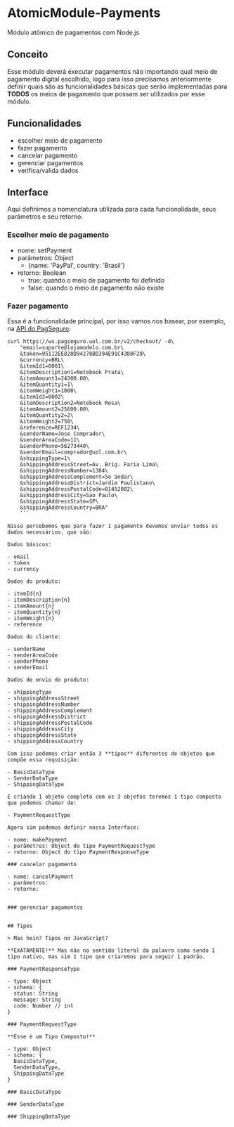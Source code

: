 # AtomicModule-Payments

Módulo atômico de pagamentos com Node.js

## Conceito

Esse módulo deverá executar pagamentos não importando qual meio de pagamento digital escolhido, logo para isso precisamos anteriormente definir quais são as funcionalidades básicas que serão implementadas para **TODOS** os meios de pagamento que possam ser utilizados por esse módulo.

## Funcionalidades

- escolher meio de pagamento
- fazer pagamento
- cancelar pagamento
- gerenciar pagamentos
- verifica/valida dados

## Interface

Aqui definimos a nomenclatura utilizada para cada funcionalidade, seus parâmetros e seu retorno:

### Escolher meio de pagamento

- nome: setPayment
- parâmetros: Object 
  - {name: 'PayPal', country: 'Brasil'}
- retorno: Boolean
  - true: quando o meio de pagamento foi definido
  - false: quando o meio de pagamento não existe

### Fazer pagamento

Essa é a funcionalidade principal, por isso vamos nos basear, por exemplo, na [API do PagSeguro](https://pagseguro.uol.com.br/v2/guia-de-integracao/api-de-pagamentos.html#!rmcl):

```
curl https://ws.pagseguro.uol.com.br/v2/checkout/ -d\
	"email=suporte@lojamodelo.com.br\
	&token=95112EE828D94278BD394E91C4388F20\
	&currency=BRL\
	&itemId1=0001\
	&itemDescription1=Notebook Prata\
	&itemAmount1=24300.00\
	&itemQuantity1=1\
	&itemWeight1=1000\
	&itemId2=0002\
	&itemDescription2=Notebook Rosa\
	&itemAmount2=25600.00\
	&itemQuantity2=2\
	&itemWeight2=750\
	&reference=REF1234\
	&senderName=Jose Comprador\
	&senderAreaCode=11\
	&senderPhone=56273440\
	&senderEmail=comprador@uol.com.br\
	&shippingType=1\
	&shippingAddressStreet=Av. Brig. Faria Lima\
	&shippingAddressNumber=1384\
	&shippingAddressComplement=5o andar\
	&shippingAddressDistrict=Jardim Paulistano\
	&shippingAddressPostalCode=01452002\
	&shippingAddressCity=Sao Paulo\
	&shippingAddressState=SP\
	&shippingAddressCountry=BRA"
	```

Nisso percebemos que para fazer 1 pagamento devemos enviar todos os dados necessários, que são:

Dados básicos:

- email
- token
- currency

Dados do produto:

- itemId{n}
- itemDescription{n}
- itemAmount{n}
- itemQuantity{n}
- itemWeight{n}
- reference

Dados do cliente:

- senderName
- senderAreaCode
- senderPhone
- senderEmail

Dados de envio do produto:

- shippingType
- shippingAddressStreet
- shippingAddressNumber
- shippingAddressComplement
- shippingAddressDistrict
- shippingAddressPostalCode
- shippingAddressCity
- shippingAddressState
- shippingAddressCountry

Com isso podemos criar então 3 **tipos** diferentes de objetos que compõe essa requisição:

- BasicDataType
- SenderDataType
- ShippingDataType

E criando 1 objeto completo com os 3 objetos teremos 1 tipo composto que podemos chamar de:

- PaymentRequestType

Agora sim podemos definir nossa Interface:

- nome: makePayment
- parâmetros: Object do tipo PaymentRequestType
- retorno: Object do tipo PaymentResponseType

### cancelar pagamento

- nome: cancelPayment
- parâmetros:
- retorno:


### gerenciar pagamentos


## Tipos

> Mas hein? Tipos no JavaScript?

**EXATAMENTE!** Mas não no sentido literal da palavra como sendo 1 tipo nativo, mas sim 1 tipo que criaremos para seguir 1 padrão.

### PaymentResponseType

- type: Object
- schema: {
  status: String
  message: String
  code: Number // int
}

### PaymentRequestType

**Esse é um Tipo Composto!**

- type: Object
- schema: {
  BasicDataType,
  SenderDataType,
  ShippingDataType
}

### BasicDataType

### SenderDataType

### ShippingDataType
